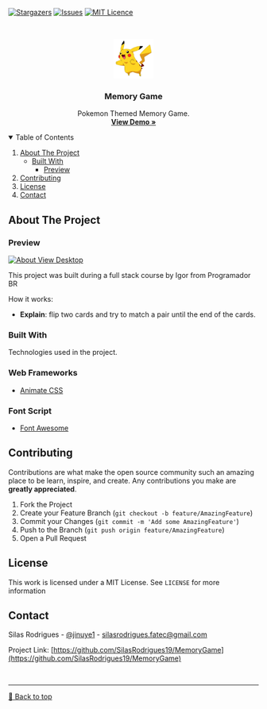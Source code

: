 [![Stargazers][stars-shield]][stars-url]
[![Issues][issues-shield]][issues-url]
[![MIT Licence][license-shield]][license-url]


<!-- PROJECT LOGO -->
<br />
<p align="center">
  <a href="https://pokemon-memorygame.vercel.app">
    <img src="img/2.png" alt="Logo" width="80" height="80">
  </a>

  <h3 align="center">Memory Game</h3>

  <p align="center">
    Pokemon Themed Memory Game.
    <br />
    <a href="https://pokemon-memorygame.vercel.app"><strong>View Demo »</strong></a>
    <br />
  </p>
</p>


<!-- TABLE OF CONTENTS -->
<details open="open">
  <summary>Table of Contents</summary>
  <ol>
    <li>
      <a href="#about-the-project">About The Project</a>
      <ul>
        <li><a href="#built-with">Built With</a>
          <ul>
            <li><a href="#desktop-view">Preview</a></li>
          </ul>
        </li>
      </ul>
    </li>
    <li><a href="#contributing">Contributing</a></li>
    <li><a href="#license">License</a></li>
    <li><a href="#contact">Contact</a></li>
  </ol>
</details>



<!-- ABOUT THE PROJECT -->
## About The Project

### Preview
[![About View Desktop][product-screenshot]](http://silasdev.epizy.com)

This project was built during a full stack course by Igor from Programador BR

How it works:
* **Explain**: flip two cards and try to match a pair until the end of the cards.

### Built With

Technologies used in the project.

### Web Frameworks
* [Animate CSS](https://animate.style)

### Font Script
* [Font Awesome](https://fontawesome.com)

<!-- CONTRIBUTING -->
## Contributing

Contributions are what make the open source community such an amazing place to be learn, inspire, and create. Any contributions you make are **greatly appreciated**.

1. Fork the Project
2. Create your Feature Branch (`git checkout -b feature/AmazingFeature`)
3. Commit your Changes (`git commit -m 'Add some AmazingFeature'`)
4. Push to the Branch (`git push origin feature/AmazingFeature`)
5. Open a Pull Request


<!-- LICENSE -->
## License

This work is licensed under a MIT License. See `LICENSE` for more information


<!-- CONTACT -->
## Contact

Silas Rodrigues - [@jinuye1](https://twitter.com/jinuye1) - silasrodrigues.fatec@gmail.com

Project Link: [https://github.com/SilasRodrigues19/MemoryGame](https://github.com/SilasRodrigues19/MemoryGame)


   <!-- MARKDOWN LINKS & IMAGES -->
<!-- https://www.markdownguide.org/basic-syntax/#reference-style-links -->
[contributors-shield]: https://img.shields.io/github/contributors/SilasRodrigues19/MemoryGame.svg?style=for-the-badge
[contributors-url]: https://github.com/SilasRodrigues19/MemoryGame/graphs/contributors
[forks-shield]: https://img.shields.io/github/forks/SilasRodrigues19/MemoryGame.svg?style=for-the-badge
[forks-url]: https://github.com/SilasRodrigues19/MemoryGame/network/members
[stars-shield]: https://img.shields.io/github/stars/SilasRodrigues19/MemoryGame.svg?style=for-the-badge
[stars-url]: https://github.com/SilasRodrigues19/MemoryGame/stargazers
[issues-shield]: https://img.shields.io/github/issues/SilasRodrigues19/MemoryGame.svg?style=for-the-badge
[issues-url]: https://github.com/SilasRodrigues19/MemoryGame/issues
[license-shield]: https://img.shields.io/github/license/SilasRodrigues19/MemoryGame.svg?style=for-the-badge
[license-url]: https://github.com/SilasRodrigues19/MemoryGame/blob/master/LICENSE
[product-screenshot]: https://github.com/SilasRodrigues19/MemoryGame/blob/master/assets/img/preview.gif
[product-screenshot2]: https://github.com/SilasRodrigues19/MemoryGame/blob/master/assets/img/preview404.png
[product-screenshot3]: https://github.com/SilasRodrigues19/MemoryGame/blob/master/assets/img/preview2.gif
[product-screenshot4]: https://github.com/SilasRodrigues19/MemoryGame/blob/master/assets/img/preview404-mobile.png
[product-screenshot5]: https://github.com/SilasRodrigues19/MemoryGame/blob/master/assets/img/previewErrorMail.png
[product-screenshot6]: https://github.com/SilasRodrigues19/MemoryGame/blob/master/assets/img/previewSuccessMail.png

<br><hr>
[🔼 Back to top](#Memory-Game)
